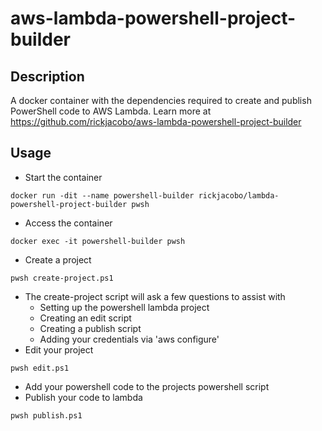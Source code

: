 # aws-lambda-powershell-project-builder

## Description
A docker container with the dependencies required to create and publish PowerShell code to AWS Lambda. Learn more at https://github.com/rickjacobo/aws-lambda-powershell-project-builder

## Usage
- Start the container
````
docker run -dit --name powershell-builder rickjacobo/lambda-powershell-project-builder pwsh
````
- Access the container
````
docker exec -it powershell-builder pwsh
````
- Create a project
````
pwsh create-project.ps1
````
  - The create-project script will ask a few questions to assist with
    - Setting up the powershell lambda project
    - Creating an edit script
    - Creating a publish script
    - Adding your credentials via 'aws configure'
- Edit your project
````
pwsh edit.ps1
````
  - Add your powershell code to the projects powershell script
- Publish your code to lambda
````
pwsh publish.ps1
````
